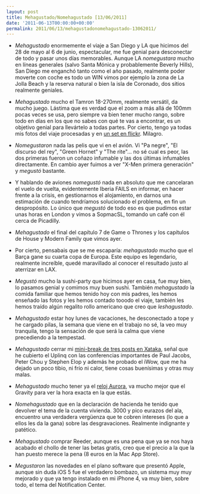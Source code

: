 ```yaml
---
layout: post
title: Mehagustado/Nomehagustado [13/06/2011]
date: '2011-06-13T00:00:00+00:00'
permalink: 2011/06/13/mehagustadonomehagustado-13062011/
---
```

- *Mehagustado* enormemente el viaje a San Diego y LA que hicimos del 28 de mayo al 6 de junio, espectacular, me fue genial para desconectar de todo y pasar unos días memorables. Aunque LA *nomegustara* mucho en líneas generales (salvo Santa Mónica y probablemente Beverly Hills), San Diego me enganchó tanto como el año pasado, realmente poder moverte con coche es todo un WIN vimos por ejemplo la zona de La Jolla Beach y la reserva natural o bien la isla de Coronado, dos sitios realmente geniales.

- *Mehagustado* mucho el Tamron 18-270mm, realmente versátil, da mucho juego. Lástima que es verdad que el zoom a más allá de 100mm pocas veces se usa, pero siempre va bien tener mucho rango, sobre todo en días en los que no sabes con qué te vas a encontrar, es un objetivo genial para llevártelo a todas partes. Por cierto, tengo ya todas mis fotos del viaje procesadas y en [un set en flickr](http://www.flickr.com/photos/savior1980/with/5830004664/). Milagro.

- *Nomegustaron* nada las pelis que vi en el avión. Vi "Pa negre", "El discurso del rey", "Green Hornet" y "The rite"... no sé cual es peor, las dos primeras fueron un coñazo infumable y las dos últimas infumables directamente. En cambio ayer fuimos a ver "X-Men primera generación" y *megustó* bastante.

- Y hablando de aviones *nomegustó* nada en absoluto que me cancelaran el vuelo de vuelta, evidentemente Iberia FAILS en informar, en hacer frente a la crisis, en gestionarnos el alojamiento, en darnos una estimación de cuando tendríamos solucionado el problema, en fin un despropósito. Lo único que *megustó* de todo eso es que pudimos estar unas horas en London y vimos a SopmacSL, tomando un café con él cerca de Picadilly.

- *Mehagustado* el final del capítulo 7 de Game o Thrones y los capítulos de House y Modern Family que vimos ayer.

- Por cierto, pensabais que se me escaparía: *mehagustado* mucho que el Barça gane su cuarta copa de Europa. Este equipo es legendario, realmente increíble, quedé maravillado al conocer el resultado justo al aterrizar en LAX.

- *Megustó* mucho la sushi-party que hicimos ayer en casa, fue muy bien, lo pasamos genial y comimos muy buen sushi. También *mehagustado* la comida familiar que hemos tenido hoy con mis padres, les hemos enseñado las fotos y les hemos contado tooodo el viaje, también les hemos traído algún regalito rollo americano que creo que *leshagustado*.

- *Mehagustado* estar hoy lunes de vacaciones, he desconectado a tope y he cargado pilas, la semana que viene en el trabajo no sé, la veo muy tranquila, tengo la sensación de que será la calma que viene precediendo a la tempestad.

- *Mehagustado* cerrar mi [mini-break de tres posts en Xataka](http://www.xataka.com/autor/salva-castro), señal que he cubierto el Uplinq con las conferencias importantes de Paul Jacobs, Peter Chou y Stephen Elop y además he probado el iWow, que me ha dejado un poco tibio, ni frío ni calor, tiene cosas buenísimas y otras muy malas.

- *Mehagustado* mucho tener ya el [reloj Aurora](http://www.ziiiro.com/page/support_how_it_works_Aurora), va mucho mejor que el Gravity para ver la hora exacta en la que estás.

- *Nomehagustado* que en la declaración de hacienda he tenido que devolver el tema de la cuenta vivienda. 3000 y pico eurazos del ala, encuentro una verdadera vergüenza que te cobren intereses (lo que a ellos les da la gana) sobre las desgravaciones. Realmente indignante y patético.

- *Mehagustado* comprar Reeder, aunque es una pena que ya se nos haya acabado el chollo de tener las betas gratis, creo que el precio a la que la han puesto merece la pena (8 euros en la Mac App Store).

- *Megustaron* las novedades en el plano software que presentó Apple, aunque sin duda iOS 5 fue el verdadero bombazo, un sistema muy muy mejorado y que ya tengo instalado en mi iPhone 4, va muy bien, sobre todo, el tema del Notification Center.

